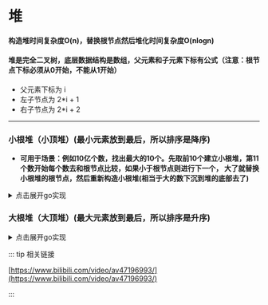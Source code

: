 # 堆
#### 构造堆时间复杂度O(n)，替换根节点然后堆化时间复杂度O(nlogn)
#### 堆是完全二叉树，底层数据结构是数组，父元素和子元素下标有公式（注意：根节点下标必须从0开始，不能从1开始）
* 父元素下标为 i
* 左子节点为 2*i + 1
* 右子节点为 2*i + 2
---

### 小根堆（小顶堆）(最小元素放到最后，所以排序是降序)
* **可用于场景：例如10亿个数，找出最大的10个。先取前10个建立小根堆，第11个数开始每个数去和根节点比较，如果小于根节点则进行下一个，
大了就替换小根堆的根节点，然后重新构造小根堆(相当于大的数下沉到堆的底部去了)**

<details>

<summary>点击展开go实现</summary>

```go
func buildHeap(arr []int) {
  lastNode := (len(arr) - 1) / 2
  for i := lastNode; i >= 0; i-- {
    heapify(arr, i)
  }
  fmt.Println("buildHeap: ", arr)
  return
}

// 自顶向下递归进行heapify，前提是本身已经构造好了小顶堆，替换根节点时，只需要对根节点调用heapify函数即可
func heapify(arr []int, i int) {
  c1 := 2 * i + 1 // 左子节点
  c2 := 2 * i + 2 // 右子节点
  min := i
  if c1 < len(arr) && arr[c1] < arr[min] {
    min = c1
  }
  if c2 < len(arr) && arr[c2] < arr[min] {
    min = c2
  }
  if min != i {
    swap(arr, min, i)
    heapify(arr, min)
  }
  return // 没有进行替换递归出口
}

// 堆排序：每次将最小值的根节点与最后一个节点互换，然后砍断最后一个节点（即之前的根节点），然后对根节点调用heapify
func heapSort(arr []int) {
  length := len(arr)
  for i := length-1; i >= 0; i-- {
    swap(arr, 0, i)
    arr = arr[:i]
    heapify(arr, 0)
  }
  return
}

func swap(arr []int, i, j int) {
  temp := arr[i]
  arr[i] = arr[j]
  arr[j] = temp
  return
}

func main() {
  arr := []int{4,3,2,5,6,1,10}
  buildHeap(arr)
  heapSort(arr)
  fmt.Println("heapSort: ", arr)
}

// 输出
// buildHeap:  [1 3 2 5 6 4 10]
// heapSort:  [10 6 5 4 3 2 1]
```

</details>

### 大根堆（大顶堆）(最大元素放到最后，所以排序是升序)

<details>

<summary>点击展开go实现</summary>

```go
func buildHeap(arr []int) {
  lastNode := (len(arr) - 1) / 2
  for i := lastNode; i >= 0; i-- {
    heapify(arr, i)
  }
  fmt.Println("buildHeap: ", arr)
  return
}

// 自顶向下递归进行heapify，前提是本身已经构造好了大顶堆，替换根节点时，只需要对根节点调用heapify函数即可
func heapify(arr []int, i int) {
  c1 := 2 * i + 1 // 左子节点
  c2 := 2 * i + 2 // 右子节点
  max := i
  if c1 < len(arr) && arr[c1] > arr[max] {
    max = c1
  }
  if c2 < len(arr) && arr[c2] > arr[max] {
    max = c2
  }
  if max != i {
    swap(arr, max, i)
    heapify(arr, max)
  }
  return // 没有进行替换递归出口
}

// 堆排序：每次将最大值的根节点与最后一个节点互换，然后砍断最后一个节点（即之前的根节点），然后对根节点调用heapify
func heapSort(arr []int) {
  length := len(arr)
  for i := length-1; i >= 0; i-- {
    swap(arr, 0, i)
    arr = arr[:i]
    heapify(arr, 0)
  }
  return
}

func swap(arr []int, i, j int) {
  temp := arr[i]
  arr[i] = arr[j]
  arr[j] = temp
  return
}

func main() {
  arr := []int{4,3,2,5,6,1,10}
  buildHeap(arr)
  heapSort(arr)
  fmt.Println("heapSort: ", arr)
}

// 输出
// buildHeap:  [10 6 4 5 3 1 2]
// heapSort:  [1 2 3 4 5 6 10]
```

</details>

::: tip 相关链接

[https://www.bilibili.com/video/av47196993/](https://www.bilibili.com/video/av47196993/)

:::
